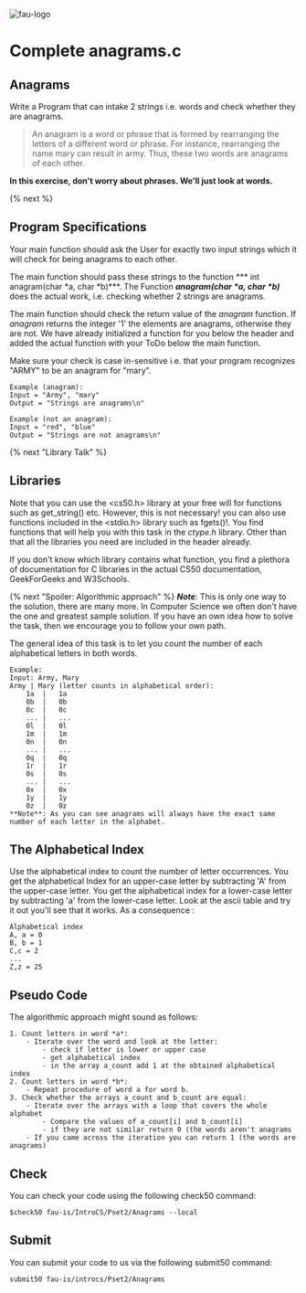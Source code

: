 ![fau-logo](https://www.fau.de/files/2016/02/fb-ww-logo-preview.jpg)
# Complete anagrams.c

## Anagrams
Write a Program that can intake 2 strings i.e. words and check whether they are anagrams. 
>An anagram is a word or phrase that is formed by rearranging the letters of a different word or phrase.
>For instance, rearranging the name mary can result in army. 
>Thus, these two words are anagrams of each other.

**In this exercise, don't worry about phrases. We'll just look at words.**

{% next %}
## Program Specifications
Your main function should ask the User for exactly two input strings which it will check for being anagrams to each other. 

The main function should pass these strings to the function *** int anagram(char \*a, char \*b)***.
The Function ***anagram(char \*a, char \*b)*** does the actual work, i.e. checking whether 2 strings are anagrams.

The main function should check the return value of the *anagram* function. If *anagram* returns the integer '1' the elements are anagrams, otherwise they are not.
We have already initialized a function for you below the header and added the actual function with your ToDo below the main function. 

Make sure your check is case in-sensitive i.e. that your program recognizes "ARMY" to be an anagram for "mary".
~~~
Example (anagram): 
Input = "Army", "mary" 
Output = "Strings are anagrams\n"
~~~
~~~
Example (not an anagram):
Input = "red", "blue"
Output = "Strings are not anagrams\n"
~~~

{% next "Library Talk" %}

## Libraries
Note that you can use the <cs50.h> library at your free will for functions such as
get_string() etc. However, this is not necessary! you can also use functions included in the <stdio.h> library such as fgets()!. 
You find functions that will help you with this task in the *ctype.h* library.
Other than that all the libraries you need are included in the header already.

If you don't know which library contains what function, you find a plethora of documentation for C libraries in the actual CS50 documentation, GeekForGeeks and W3Schools.

{% next "Spoiler: Algorithmic approach" %}
***Note***: This is only one way to the solution, there are many more. 
In Computer Science we often don't have the one and greatest sample solution. 
If you have an own idea how to solve the task, then we encourage you to follow your own path.

The general idea of this task is to let you count the number of each alphabetical letters in both words.

~~~
Example:
Input: Army, Mary
Army | Mary (letter counts in alphabetical order):
	1a	|	1a
	0b	|	0b
	0c	|	0c
	...	|	...
	0l	|	0l
	1m	|	1m
	0n	|	0n
	...	|	...
	0q	|	0q
	1r	|	1r
	0s	|	0s
	...	|	...
	0x	|	0x
	1y	|	1y
	0z	|	0z
**Note**: As you can see anagrams will always have the exact same number of each letter in the alphabet.
~~~

## The Alphabetical Index
Use the alphabetical index to count the number of letter occurrences.
You get the alphabetical Index for an upper-case letter by subtracting 'A' from the upper-case letter.
You get the alphabetical index for a lower-case letter by subtracting 'a' from the lower-case letter. 
Look at the ascii table and try it out you'll see that it works. As a consequence :
~~~
Alphabetical index
A, a = 0
B, b = 1
C,c = 2
...
Z,z = 25
~~~ 

## Pseudo Code
The algorithmic approach might sound as follows: 

~~~
1. Count letters in word *a*:
	- Iterate over the word and look at the letter:
		- check if letter is lower or upper case
		- get alphabetical index
		- in the array a_count add 1 at the obtained alphabetical index
2. Count letters in word *b*:
	- Repeat procedure of word a for word b. 
3. Check whether the arrays a_count and b_count are equal:
	- Iterate over the arrays with a loop that covers the whole alphabet
		- Compare the values of a_count[i] and b_count[i]
		- if they are not similar return 0 (the words aren't anagrams 
	- If you came across the iteration you can return 1 (the words are anagrams)
~~~
## Check 

You can check your code using the following check50 command:

~~~
$check50 fau-is/IntroCS/Pset2/Anagrams --local
~~~

## Submit

You can submit your code to us via the following submit50 command:

~~~
submit50 fau-is/introcs/Pset2/Anagrams
~~~

